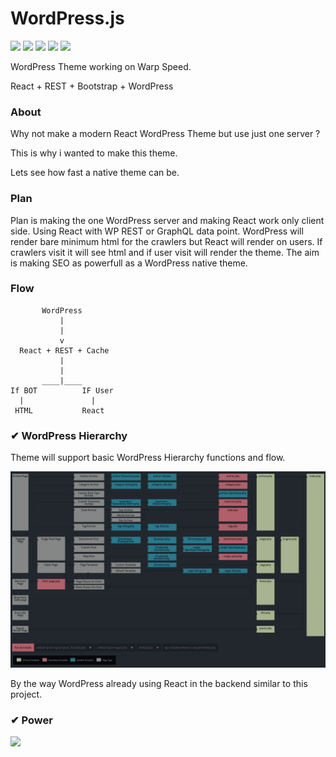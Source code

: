 # WordPress.js


![](https://img.shields.io/badge/Status-Under_Development-orange.svg)
![](https://img.shields.io/badge/WordPress-blue.svg) 
![](https://img.shields.io/badge/JS-yellow.svg)
![](https://img.shields.io/badge/React-yellow.svg)
![](https://img.shields.io/badge/REST-pink.svg)


WordPress Theme working on Warp Speed.

React + REST + Bootstrap + WordPress


### About

Why not make a modern React WordPress Theme but use just one server ?

This is why i wanted to make this theme. 

Lets see how fast a native theme can be.


### Plan
Plan is making the one WordPress server and making React work only client side.
Using React with WP REST or GraphQL data point.
WordPress will render bare minimum html for the crawlers but React will render on users.
If crawlers visit it will see html and if user visit will render the theme. 
The aim is making SEO as powerfull as a WordPress native theme.


### Flow
```
       WordPress 
           |
           |
           v
  React + REST + Cache
           |
           |
       ____|____
If BOT          IF User
  |               |
 HTML           React 
```

### ✔ WordPress Hierarchy
Theme will support basic WordPress Hierarchy functions and flow.

![](https://raw.githubusercontent.com/sinanisler/sinanisler/master/WordPress-Hierarchy-v2.png)

By the way WordPress already using React in the backend similar to this project.



### ✔ Power

![](https://user-images.githubusercontent.com/1686324/167460147-a738bf38-7451-4984-acb7-1bc893cce2c3.gif)



